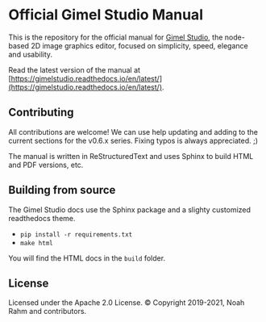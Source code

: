 # Official Gimel Studio Manual

This is the repository for the official manual for [Gimel Studio](https://gimelstudio.github.io), the node-based 2D image graphics editor, focused on simplicity, speed, elegance and usability.

Read the latest version of the manual at [https://gimelstudio.readthedocs.io/en/latest/](https://gimelstudio.readthedocs.io/en/latest/).


## Contributing

All contributions are welcome! We can use help updating and adding to the current sections for the v0.6.x series. Fixing typos is always appreciated. ;)

The manual is written in ReStructuredText and uses Sphinx to build HTML and PDF versions, etc.


## Building from source

The Gimel Studio docs use the Sphinx package and a slighty customized readthedocs theme.

- ``pip install -r requirements.txt``
- ``make html``

You will find the HTML docs in the ``build`` folder.


## License

Licensed under the Apache 2.0 License. © Copyright 2019-2021, Noah Rahm and contributors.
